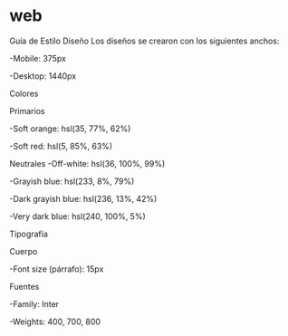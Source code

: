 # web
Guía de Estilo
Diseño
Los diseños se crearon con los siguientes anchos:

-Mobile: 375px

-Desktop: 1440px

Colores

Primarios

-Soft orange: hsl(35, 77%, 62%)

-Soft red: hsl(5, 85%, 63%)

Neutrales
-Off-white: hsl(36, 100%, 99%)

-Grayish blue: hsl(233, 8%, 79%)

-Dark grayish blue: hsl(236, 13%, 42%)

-Very dark blue: hsl(240, 100%, 5%)

Tipografía

Cuerpo

-Font size (párrafo): 15px

Fuentes

-Family: Inter

-Weights: 400, 700, 800
